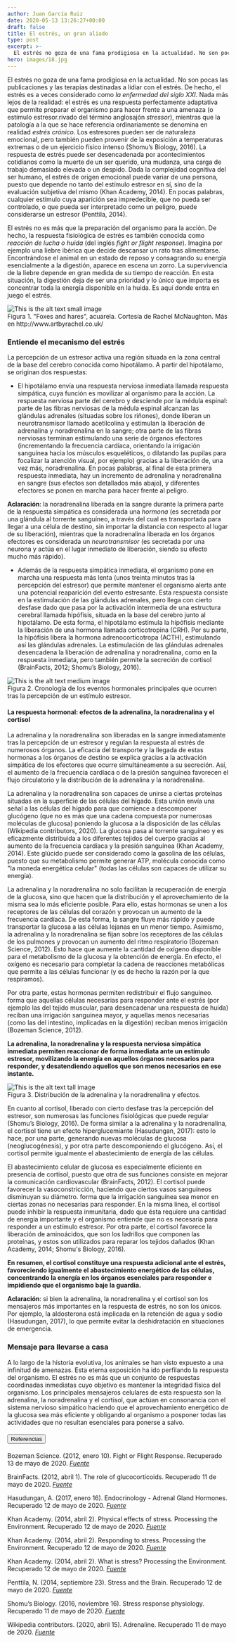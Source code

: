 ```yaml
---
author: Juan García Ruiz
date: 2020-05-13 13:26:27+00:00
draft: false
title: El estrés, un gran aliado
type: post
excerpt: >-
  El estrés no goza de una fama prodigiosa en la actualidad. No son pocas las publicaciones y las terapias destinadas a lidiar con el estrés. De hecho, el estrés es a veces considerado como la enfermedad del siglo XXI. Nada más lejos de la realidad: el estrés es una respuesta perfectamente adaptativa que permite preparar el organismo para hacer frente a una amenaza
hero: images/18.jpg
---
```


El estrés no goza de una fama prodigiosa en la actualidad. No son pocas las publicaciones y las terapias destinadas a lidiar con el estrés. De hecho, el estrés es a veces considerado como _la enfermedad del siglo XXI_. Nada más lejos de la realidad: el estrés es una respuesta perfectamente adaptativa que permite preparar el organismo para hacer frente a una amenaza (o estímulo estresor.rivado del término anglosajón _stressor_), mientras que la patología a la que se hace referencia ordinariamente se denomina en realidad _estrés crónico_. Los estresores pueden ser de naturaleza emocional, pero también pueden provenir de la exposición a temperaturas extremas o de un ejercicio físico intenso  (Shomu’s Biology, 2016). La respuesta de estrés puede ser desencadenada por acontecimientos cotidianos como la muerte de un ser querido, una mudanza, una carga de trabajo demasiado elevada o un despido. Dada la complejidad cognitiva del ser humano, el estrés de origen emocional puede variar de una persona, puesto que depende no tanto del estímulo estresor en sí, sino de la evaluación subjetiva del mismo (Khan Academy, 2014). En pocas palabras, cualquier estímulo cuya aparición sea impredecible, que no pueda ser controlado, o que pueda ser interpretado como un peligro, puede considerarse un estresor (Penttila, 2014).

El estrés no es más que la preparación del organismo para la acción. De hecho, la respuesta fisiológica de estrés es también conocida como _reacción de lucha o huida_ (del inglés _fight or flight response_). Imagina por ejemplo una liebre ibérica que decide descansar un rato tras alimentarse. Encontrándose el animal en un estado de reposo y consagrando su energía esencialmente a la digestión, aparece en escena un zorro. La supervivencia de la liebre depende en gran medida de su tiempo de reacción. En esta situación, la digestión deja de ser una prioridad y lo único que importa es concentrar toda la energía disponible en la huida. Es aquí donde entra en juego el estrés.

<div className="Image__Small">
  <img src="https://nervousystemhome.files.wordpress.com/2020/05/fs_387442.jpg?w=999" alt="This is the alt text small image" />
  <figcaption>Figura 1. "Foxes and hares", acuarela. Cortesía de Rachel McNaughton. Más en http://www.artbyrachel.co.uk/</figcaption>
</div>

### Entiende el mecanismo del estrés

La percepción de un estresor activa una región situada en la zona central de la base del cerebro conocida como hipotálamo. A partir del hipotálamo, se originan dos respuestas:

* El hipotálamo envía una respuesta nerviosa inmediata llamada respuesta simpática, cuya función es movilizar al organismo para la acción. La respuesta nerviosa parte del cerebro y desciende por la médula espinal: parte de las fibras nerviosas de la médula espinal alcanzan las glándulas adrenales (situadas sobre los riñones), donde liberan un neurotransmisor llamado acetilcolina y estimulan la liberación de adrenalina y noradrenalina en la sangre; otra parte de las fibras nerviosas terminan estimulando una serie de órganos efectores (incrementando la frecuencia cardíaca, orientando la irrigación sanguínea hacia los músculos esqueléticos, o dilatando las pupilas para focalizar la atención visual, por ejemplo) gracias a la liberación de, una vez más, noradrenalina. En pocas palabras, al final de esta primera respuesta inmediata, hay un incremento de adrenalina y noradrenalina en sangre (sus efectos son detallados más abajo), y diferentes efectores se ponen en marcha para hacer frente al peligro.

**Aclaración**: la noradrenalina liberada en la sangre durante la primera parte de la respuesta simpática es considerada una _hormona_ (es secretada por una glándula al torrente sanguíneo, a través del cual es transportada para llegar a una célula de destino, sin importar la distancia con respecto al lugar de su liberación), mientras que la noradrenalina liberada en los órganos efectores es considerada un _neurotransmisor_ (es secretada por una neurona y actúa en el lugar inmediato de liberación, siendo su efecto mucho más rápido).

* Además de la respuesta simpática inmediata, el organismo pone en marcha una respuesta más lenta (unos treinta minutos tras la percepción del estresor) que permite mantener el organismo alerta ante una potencial reaparición del evento estresante. Esta respuesta consiste en la estimulación de las glándulas adrenales, pero llega con cierto desfase dado que pasa por la activación intermedia de una estructura cerebral llamada hipófisis, situada en la base del cerebro junto al hipotálamo. De esta forma, el hipotálamo estimula la hipófisis mediante la liberación de una hormona llamada corticotropina (CRH). Por su parte, la hipófisis libera la hormona adrenocorticotropa (ACTH), estimulando así las glándulas adrenales. La estimulación de las glándulas adrenales desencadena la liberación de adrenalina y noradrenalina, como en la respuesta inmediata, pero también permite la secreción de cortisol (BrainFacts, 2012; Shomu’s Biology, 2016).

<div className="Image__Medium">
  <img src="https://nervousystemhome.files.wordpress.com/2020/05/figura-2.png?w=753" alt="This is the alt text medium image" />
  <figcaption>Figura 2. Cronología de los eventos hormonales principales que ocurren tras la percepción de un estímulo estresor.</figcaption>
</div>

#### La respuesta hormonal: efectos de la adrenalina, la noradrenalina y el cortisol

La adrenalina y la noradrenalina son liberadas en la sangre inmediatamente tras la percepción de un estresor y regulan la respuesta al estrés de numerosos órganos. La eficacia del transporte y la llegada de estas hormonas a los órganos de destino se explica gracias a la activación simpática de los efectores que ocurre simultáneamente a su secreción. Así, el aumento de la frecuencia cardíaca o de la presión sanguínea favorecen el flujo circulatorio y la distribución de la adrenalina y la noradrenalina. 

La adrenalina y la noradrenalina son capaces de unirse a ciertas proteínas situadas en la superficie de las células del hígado. Esta unión envía una señal a las células del hígado para que comience a descomponer glucógeno (que no es más que una cadena compuesta por numerosas moléculas de glucosa) poniendo la glucosa a la disposición de las células (Wikipedia contributors, 2020). La glucosa pasa al torrente sanguíneo y es eficazmente distribuida a los diferentes tejidos del cuerpo gracias al aumento de la frecuencia cardíaca y la presión sanguínea (Khan Academy, 2014). Este glúcido puede ser considerado como la gasolina de las células, puesto que su metabolismo permite generar ATP, molécula conocida como "la moneda energética celular" (todas las células son capaces de utilizar su energía). 

La adrenalina y la noradrenalina no solo facilitan la recuperación de energía de la glucosa, sino que hacen que la distribución y el aprovechamiento de la misma sea lo más eficiente posible. Para ello, estas hormonas se unen a los receptores de las células del corazón y provocan un aumento de la frecuencia cardíaca. De esta forma, la sangre fluye más rápido y puede transportar la glucosa a las células lejanas en un menor tiempo. Asimismo, la adrenalina y la noradrenalina se fijan sobre los receptores de las células de los pulmones y provocan un aumento del ritmo respiratorio (Bozeman Science, 2012). Esto hace que aumente la cantidad de oxígeno disponible para el metabolismo de la glucosa y la obtención de energía. En efecto, el oxígeno es necesario para completar la cadena de reacciones metabólicas que permite a las células funcionar (y es de hecho la razón por la que respiramos).

Por otra parte, estas hormonas permiten redistribuir el flujo sanguíneo. forma que aquellas células necesarias para responder ante el estrés (por ejemplo las del tejido muscular, para desencadenar una respuesta de huida) reciban una irrigación sanguínea mayor, y aquellas menos necesarias (como las del intestino, implicadas en la digestión) reciban menos irrigación (Bozeman Science, 2012).

**La adrenalina, la noradrenalina y la respuesta nerviosa simpática inmediata permiten reaccionar de forma inmediata ante un estímulo estresor, movilizando la energía en aquellos órganos necesarios para responder, y desatendiendo aquellos que son menos necesarios en ese instante.**

<div className="Image__Tall">
  <img src="https://nervousystemhome.files.wordpress.com/2020/05/sin-perdida.png?w=724" alt="This is the alt text tall image" />
  <figcaption>Figura 3. Distribución de la adrenalina y la noradrenalina y efectos.</figcaption>
</div>

En cuanto al cortisol, liberado con cierto desfase tras la percepción del estresor, son numerosas las funciones fisiológicas que puede regular (Shomu’s Biology, 2016). De forma similar a la adrenalina y la noradrenalina, el cortisol tiene un efecto hiperglucemiante (Hasudungan, 2017): esto lo hace, por una parte, generando nuevas moléculas de glucosa (neoglucogénesis), y por otra parte descomponiendo el glucógeno. Así, el cortisol permite igualmente el abastecimiento de energía de las células.

El abastecimiento celular de glucosa es especialmente eficiente en presencia de cortisol, puesto que otra de sus funciones consiste en mejorar la comunicación cardiovascular (BrainFacts, 2012). El cortisol puede favorecer la vasoconstricción, haciendo que ciertos vasos sanguíneos disminuyan su diámetro. forma que la irrigación sanguínea sea menor en ciertas zonas no necesarias para responder. En la misma linea, el cortisol puede inhibir la respuesta inmunitaria, dado que ésta requiere una cantidad de energía importante y el organismo entiende que no es necesaria para responder a un estímulo estresor. Por otra parte, el cortisol favorece la liberación de aminoácidos, que son los ladrillos que componen las proteínas, y estos son utilizados para reparar los tejidos dañados (Khan Academy, 2014; Shomu's Biology, 2016).

**En resumen, el cortisol constituye una respuesta adicional ante el estrés, favoreciendo igualmente el abastecimiento energético de las células, concentrando la energía en los órganos esenciales para responder e impidiendo que el organismo baje la guardia.**

**Aclaración**: si bien la adrenalina, la noradrenalina y el cortisol son los mensajeros más importantes en la respuesta de estrés, no son los únicos. Por ejemplo, la aldosterona está implicada en la retención de agua y sodio (Hasudungan, 2017), lo que permite evitar la deshidratación en situaciones de emergencia.

### Mensaje para llevarse a casa

A lo largo de la historia evolutiva, los animales se han visto expuesto a una infinitud de amenazas. Esta eterna exposición ha ido perfilando la respuesta del organismo. El estrés no es más que un conjunto de respuestas coordinadas inmediatas cuyo objetivo es mantener la integridad física del organismo. Los principales mensajeros celulares de esta respuesta son la adrenalina, la noradrenalina y el cortisol, que actúan en consonancia con el sistema nervioso simpático haciendo que el aprovechamiento energético de la glucosa sea más eficiente y obligando al organismo a posponer todas las actividades que no resultan esenciales para ponerse a salvo.

<h4><button type="button" class="collapsible">Referencias</button></h4>
<div class="content">

Bozeman Science. (2012, enero 10). Fight or Flight Response. Recuperado 13 de mayo de 2020. [_Fuente_](https://www.youtube.com/watch?v=m2GywoS77qc)

BrainFacts. (2012, abril 1). The role of glucocorticoids. Recuperado 11 de mayo de 2020. [_Fuente_](https://www.google.com/search?q=stress+role+of+glucocorticoids+brainfacts&oq=stress+role+of+glucocorticoids+brainfacts&aqs=chrome..69i57j33.8207j0j7&sourceid=chrome&ie=UTF-8)

Hasudungan, A. (2017, enero 16). Endocrinology - Adrenal Gland Hormones. Recuperado 12 de mayo de 2020. [_Fuente_](https://www.youtube.com/watch?v=JlI5N2N4d-k)

Khan Academy. (2014, abril 2). Physical effects of stress. Processing the Environment. Recuperado 12 de mayo de 2020. [_Fuente_](https://www.youtube.com/watch?v=oUqJ-AKSsuE)

Khan Academy. (2014, abril 2). Responding to stress. Processing the Environment. Recuperado 12 de mayo de 2020. [_Fuente_](https://www.youtube.com/watch?v=rj6u2SIdEeg)

Khan Academy. (2014, abril 2). What is stress? Processing the Environment. Recuperado 12 de mayo de 2020. [_Fuente_](https://www.youtube.com/watch?v=fL73baMxbf8)

Penttila, N. (2014, septiembre 23). Stress and the Brain. Recuperado 12 de mayo de 2020. [_Fuente_](https://www.brainfacts.org/thinking-sensing-and-behaving/emotions-stress-and-anxiety/2014/stress-and-the-brain)

Shomu’s Biology. (2016, noviembre 16). Stress response physiology. Recuperado 11 de mayo de 2020. [_Fuente_](https://www.youtube.com/watch?v=sWZWjPob0hQ)

Wikipedia contributors. (2020, abril 15). Adrenaline. Recuperado 11 de mayo de 2020. [_Fuente_](https://en.wikipedia.org/wiki/Adrenaline)

</div>